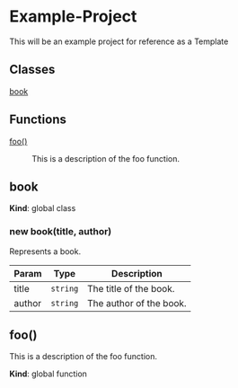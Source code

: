 # Example-Project
This will be an example project for reference as a Template
## Classes

<dl>
<dt><a href="#book">book</a></dt>
<dd></dd>
</dl>

## Functions

<dl>
<dt><a href="#foo">foo()</a></dt>
<dd><p>This is a description of the foo function.</p>
</dd>
</dl>

<a name="book"></a>

## book
**Kind**: global class
<a name="new_book_new"></a>

### new book(title, author)
Represents a book.


| Param | Type | Description |
| --- | --- | --- |
| title | <code>string</code> | The title of the book. |
| author | <code>string</code> | The author of the book. |

<a name="foo"></a>

## foo()
This is a description of the foo function.

**Kind**: global function
